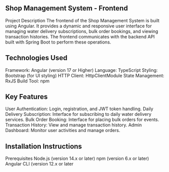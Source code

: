 ## Shop Management System - Frontend
Project Description
The frontend of the Shop Management System is built using Angular. It provides a dynamic and responsive user interface for managing water delivery subscriptions, bulk order bookings, and viewing transaction histories. The frontend communicates with the backend API built with Spring Boot to perform these operations.

## Technologies Used
Framework: Angular (version 17 or Higher)
Language: TypeScript
Styling: Bootstrap (for UI styling)
HTTP Client: HttpClientModule
State Management: RxJS
Build Tool: npm
## Key Features
User Authentication: Login, registration, and JWT token handling.
Daily Delivery Subscription: Interface for subscribing to daily water delivery services.
Bulk Order Booking: Interface for placing bulk orders for events.
Transaction History: View and manage transaction history.
Admin Dashboard: Monitor user activities and manage orders.
## Installation Instructions
Prerequisites
Node.js (version 14.x or later)
npm (version 6.x or later)
Angular CLI (version 12.x or later
